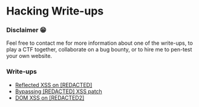 # Hacking Write-ups

### Disclaimer 😁

Feel free to contact me for more information about one of the write-ups, to play a CTF together, 
collaborate on a bug bounty, or to hire me to pen-test your own website.

### Write-ups

- [Reflected XSS on \[REDACTED\]](XSS_%5BREDACTED%5D.md)
- [Bypassing \[REDACTED\] XSS patch](XSS_%5BREDACTED%5D_2.md)
- [DOM XSS on \[REDACTED2\]](XSS_%5BREDACTED2%5D.md)